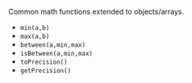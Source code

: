 Common math functions extended to objects/arrays.

* `min(a,b)`
* `max(a,b)`
* `between(a,min,max)`
* `isBetween(a,min,max)`
* `toPrecision()`
* `getPrecision()`